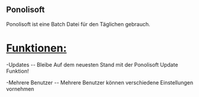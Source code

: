 <html>
<h2>Ponolisoft</h2>
<p>Ponolisoft ist eine Batch Datei für den Täglichen gebrauch.</p>
  <h1><u>Funktionen:</u></h1>
  <p>-Updates -- Bleibe Auf dem neuesten Stand mit der Ponolisoft Update Funktion!<p>
  <p>-Mehrere Benutzer -- Mehrere Benutzer können verschiedene Einstellungen vornehmen</p>
</html>

